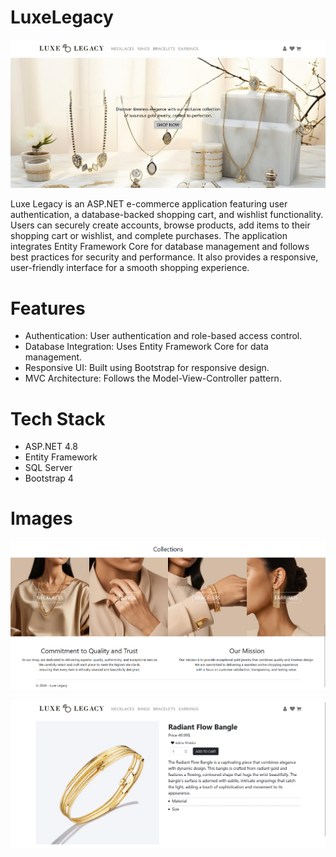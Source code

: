 # LuxeLegacy

![image](LuxeLegacy/assets/sc1.png)

Luxe Legacy is an ASP.NET e-commerce application featuring user authentication, a database-backed shopping cart, and wishlist functionality. 
Users can securely create accounts, browse products, add items to their shopping cart or wishlist, and complete purchases. 
The application integrates Entity Framework Core for database management and follows best practices for security and performance. It also provides a responsive, user-friendly interface for a smooth shopping experience.


# Features

- Authentication: User authentication and role-based access control.
- Database Integration: Uses Entity Framework Core for data management.
- Responsive UI: Built using Bootstrap for responsive design.
- MVC Architecture: Follows the Model-View-Controller pattern.

# Tech Stack

- ASP.NET 4.8
- Entity Framework
- SQL Server
- Bootstrap 4

# Images

![image](LuxeLegacy/assets/sc2.png)

![image](LuxeLegacy/assets/sc3.png)
